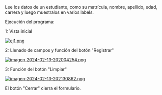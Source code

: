 Lee los datos de un estudiante, como su matrícula, nombre, apellido, edad, carrera y luego muestralos en varios labels.

Ejecución del programa:

1: Vista inicial

[![ej1.png](https://i.postimg.cc/fLjxZsNJ/ej1.png)](https://postimg.cc/N9Fy7WLc)

2: Llenado de campos y función del botón "Registrar"

[![imagen-2024-02-13-202004254.png](https://i.postimg.cc/zfmLN9bm/imagen-2024-02-13-202004254.png)](https://postimg.cc/hXr4bZ1M)

3: Función del botón "Limpiar"

[![imagen-2024-02-13-202130862.png](https://i.postimg.cc/DfC80WJP/imagen-2024-02-13-202130862.png)](https://postimg.cc/vDVQSZv4)


El botón "Cerrar" cierra el formulario.
